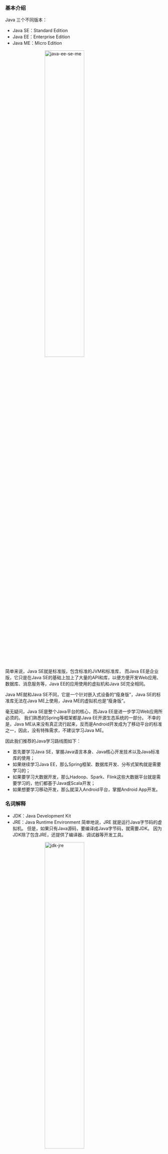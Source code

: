 ### 基本介绍
Java 三个不同版本：
- Java SE：Standard Edition
- Java EE：Enterprise Edition
- Java ME：Micro Edition

<img src="/img/java/java-ee-se-me.png" alt="java-ee-se-me" style="width: 50%; height: auto; display: block; margin: 0 auto;" />

简单来说，Java SE就是标准版，包含标准的JVM和标准库，
而Java EE是企业版，它只是在Java SE的基础上加上了大量的API和库，以便方便开发Web应用、数据库、消息服务等，Java EE的应用使用的虚拟机和Java SE完全相同。

Java ME就和Java SE不同，它是一个针对嵌入式设备的“瘦身版”，Java SE的标准库无法在Java ME上使用，Java ME的虚拟机也是“瘦身版”。

毫无疑问，Java SE是整个Java平台的核心，而Java EE是进一步学习Web应用所必须的。
我们熟悉的Spring等框架都是Java EE开源生态系统的一部分。
不幸的是，Java ME从来没有真正流行起来，反而是Android开发成为了移动平台的标准之一，因此，没有特殊需求，不建议学习Java ME。

因此我们推荐的Java学习路线图如下：

- 首先要学习Java SE，掌握Java语言本身、Java核心开发技术以及Java标准库的使用；
- 如果继续学习Java EE，那么Spring框架、数据库开发、分布式架构就是需要学习的；
- 如果要学习大数据开发，那么Hadoop、Spark、Flink这些大数据平台就是需要学习的，他们都基于Java或Scala开发；
- 如果想要学习移动开发，那么就深入Android平台，掌握Android App开发。

### 名词解释
- JDK：Java Development Kit
- JRE：Java Runtime Environment
简单地说，JRE 就是运行Java字节码的虚拟机。
但是，如果只有Java源码，要编译成Java字节码，就需要JDK。
因为JDK除了包含JRE，还提供了编译器、调试器等开发工具。
<img src="/img/java/jdk-jre.png" alt="jdk-jre" style="width: 50%; height: auto; display: block; margin: 0 auto;" />

### 程序基础
类名大写开头，方法名小写开头。
Java 入口程序规定的方法必须是静态方法。

final 为常量修饰符。

Java的字符串除了是一个引用类型外，还有个重要特点，就是字符串不可变。

### 面向对象
继承有个特点，就是子类无法访问父类的 private 字段或者 private 方法。
用 protected 修饰的字段可以被子类访问。
super 关键字表示父类（超类）。子类引用父类的字段时，可以用 super.fieldName。

阻止继承：
正常情况下，只要某个 class 没有 final 修饰符，那么任何类都可以从该 class 继承。
从 Java 15 开始，允许使用 sealed 修饰 class，并通过 permits 明确写出能够从该 class 继承的子类名称。

覆写 Object 方法，
因为所有的 class 最终都继承自 Object，而 Object 定义了几个重要的方法：
- toString()：把instance输出为String；
- equals()：判断两个instance是否逻辑相等；
- hashCode()：计算一个instance的哈希值。

继承可以允许子类覆写父类的方法。
如果一个父类不允许子类对它的某个方法进行覆写，可以把该方法标记为 final。用 final 修饰的方法不能被 Override。

类使用 extends 继承，接口使用 implements 实现。
在 Java 中，default 方法是 Java 8 引入的一个新特性，主要用于接口（interface）中。它允许在接口中定义带有具体实现的方法，而不仅仅是抽象方法。
一个 interface 可以继承自另一个 interface。interface 继承自 interface 使用 extends，它相当于扩展了接口的方法。
因为 interface 是一个纯抽象类，所以它不能定义实例字段。
但是，interface 是可以有静态字段的，并且静态字段必须为 final 类型。

Inner Class 和普通 Class 相比，除了能引用 Outer 实例外，还有一个额外的“特权”，就是可以修改 Outer Class 的 private 字段，因为 Inner Class 的作用域在 Outer Class 内部，所以能访问 Outer Class 的 private 字段和方法。

### java 核心类
StringBuilder：可变对象，可以预分配缓冲区，这样，往 StringBuilder 中新增字符时，不会创建新的临时对象。

StringJoiner：字符串拼接，需要指定开头和结尾。String 还提供了一个静态方法 join()，这个方法在内部使用了 StringJoiner 来拼接字符串，在不需要指定“开头”和“结尾”的时候，用 String.join() 更方便。

JavaBean：要枚举一个 JavaBean 的所有属性，可以直接使用 Java 核心库提供的 Introspector。

记录类，生成一个不变类，类似int的。

### 异常处理
Commons Logging和Log4j这一对好基友，它们一个负责充当日志API，一个负责实现日志底层，搭配使用非常便于开发。

其实SLF4J类似于Commons Logging，也是一个日志接口，而Logback类似于Log4j，是一个日志的实现。

### 反射
JVM 为每个加载的 class 创建了对应的 Class 实例，并在实例中保存了该 class 的所有信息，包括类名、包名、父类、实现的接口、所有方法、字段等，因此，如果获取了某个 Class 实例，我们就可以通过这个 Class 实例获取到该实例对应的 class 的所有信息。

这种通过 Class 实例获取 class 信息的方法称为反射（Reflection）。
Clas s实例在 JVM 中是唯一的，所以获取的 Class 实例是同一个实例。可以用 == 比较两个 Class 实例。

### 注解
注解是一种用作标注的“元数据”。
现在大量的框架使用注解进行功能开发。

### 泛型
泛型就是定义一种模板，
编写泛型类时，要特别注意，泛型类型不能用于静态方法。

### 集合
